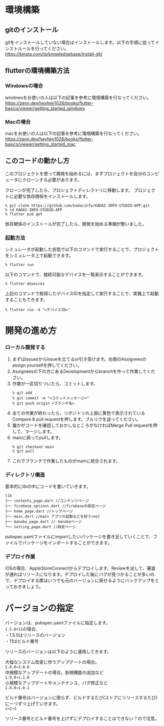 # 環境構築

## gitのインストール<br>
gitをインストールしていない場合はインストールします。以下の手順に従ってインストルールを行ってください。<br>
https://kinsta.com/jp/knowledgebase/install-git/

## flutterの環境構築方法<br>
### Windowsの場合<br>
windowsをお使いの人は以下の記事を参考に環境構築を行なってください。<br>
https://zenn.dev/heyhey1028/books/flutter-basics/viewer/getting_started_windows

### Macの場合<br>
macをお使いの人は以下の記事を参考に環境構築を行なってください。<br>
https://zenn.dev/heyhey1028/books/flutter-basics/viewer/getting_started_mac


## このコードの動かし方<br>
このプロジェクトを使って開発を始めるには、まずプロジェクトを自分のコンピュータにクローンする必要があります。

クローンが完了したら、プロジェクトディレクトリに移動します。
プロジェクトに必要な依存関係をインストールします。

```
% git clone https://github.com/kadaiinfo/KADAI-INFO-STUDIO-APP.git
% cd KADAI-INFO-STUDIO-APP
% flutter pub get
```
依存関係のインストールが完了したら、開発を始める準備が整いました。

### 起動方法<br>
シミュレータが起動した状態で以下のコマンドで実行することで、プロジェクトをシミュレータ上で起動できます。
```
% flutter run
```

以下のコマンドで、接続可能なデバイスを一覧表示することができます。
```
% flutter deveices
```

上記のコマンドで取得したデバイスIDを指定して実行することで、実機上で起動することもできます。
```
% flutter run -d "<デバイスID>"
```

# 開発の進め方
### ローカル開発する
1. まずはIssuesからIssueを立てるor引き受けます。右側のAssigneesのassign yourselfを押してください。
2. Assigneesの下の方にあるDevelopmentからbranchを作って作業してください。
3. 作業が一区切りついたら、コミットします。
    ```
    % git add .
    % git commit -m "<コミットメッセージ>"
    % git push origin <ブランチ名>
    ```
4. 全ての作業が終わったら、リポジトリの上部に黄色で表示されているCompere & pull requestを押します。プルリクを送ってください。
5. 誰かがコードを確認しておかしなところがなければMerge Pull requestを押して、マージします。
6. mainに戻ってpullします。
    ```
    % git checkout main 
    % git pull 
    ```
7. これでブランチで作業したものがmainに統合されます。

### ディレクトリ構造
基本的にlibの中にコードを書いていきます。<br>
```
lib
├── contents_page.dart //コンテンツページ
├── firebase_options.dart //firebaseの設定ページ
├── home_page.dart //トップページ
├── main.dart //main アプリの起動などを担うroot
├── manaba_page.dart // manabaページ
└── setting_page.dart //設定ページ
```

pubspec.yamlファイルにimportしたいパッケージを書き足していくことで、ファイルでパッケージをインポートすることができます。<br>


### デプロイ作業
iOSの場合、AppleStoreConnectからデプロイします。Reviewを出して、審査が通ればリリースになります。デプロイした後にバグが見つかることが多いので、デプロイする際はいつでも元のバージョンに戻せるようにバックアップをとっておきましょう。<br>

# バージョンの指定
バージョンは、pubspec.yamlファイルに指定します。<br>
``1.5.0+11``の場合、<br>
・1.5.0はリリースのバージョン<br>
・11はビルド番号<br>

リリースのバージョンは以下のように運用してきます。

大幅なシステム改変に伴うアップデートの場合。<br>
```1.0.0→2.0.0```<br>
中規模なアップデートの場合。新規機能の追加など<br>
```1.0.0→1.1.0```<br>
小規模なアップデートやメンテナンス、バグ修正など<br>
```1.0.0→1.0.1```<br>

ビルド番号はバージョンに限らず、ビルドするたび(ストアにリリースするたび)に一つずつ上げていきます。<br>
```1→2→3```<br>

リリース番号とビルド番号を上げずにデプロイすることはできない？ので注意。<br>







